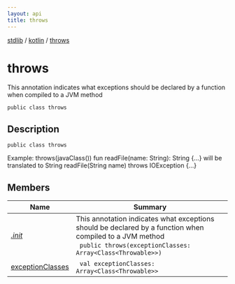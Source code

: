 ```yaml
---
layout: api
title: throws
---
```

[stdlib](../../index.html) / [kotlin](../index.html) / [throws](index.html)

# throws
This annotation indicates what exceptions should be declared by a function when compiled to a JVM method
```
public class throws
```
## Description
```
public class throws
```
Example:
throws(javaClass<IOException>())
fun readFile(name: String): String {...}
will be translated to
String readFile(String name) throws IOException {...}

## Members
| Name | Summary |
|------|---------|
|[*.init*](_init_.html)|This annotation indicates what exceptions should be declared by a function when compiled to a JVM method<br>&nbsp;&nbsp;`public throws(exceptionClasses: Array<Class<Throwable>>)`<br>|
|[exceptionClasses](exceptionClasses.html)|&nbsp;&nbsp;`val exceptionClasses: Array<Class<Throwable>>`<br>|
